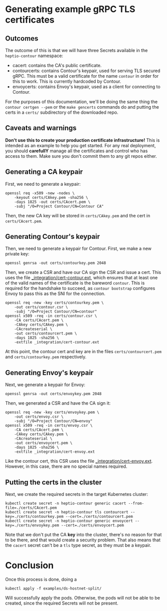 # Generating example gRPC TLS certificates

## Outcomes

The outcome of this is that we will have three Secrets available in the `heptio-contour` namespace:
- cacert: contains the CA's public certificate.
- contourcerts: contains Contour's keypair, used for serving TLS secured gRPC. This must be a valid certificate for the name `contour` in order for this to work. This is currently hardcoded by Contour.
- envoycerts: contains Envoy's keypair, used as a client for connecting to Contour.

For the purposes of this documentation, we'll be doing the same thing the `contour certgen --pem` or the `make gencerts` commands do and putting the certs in a `certs/` subdirectory of the downloaded repo.

## Caveats and warnings

**Don't use this to create your production certificate infrastructure!**
This is intended as an example to help you get started. For any real deployment, you should **carefullY** manage all the certificates and control who has access to them. Make sure you don't commit them to any git repos either.

## Generating a CA keypair

First, we need to generate a keypair:
```
openssl req -x509 -new -nodes \
    -keyout certs/CAkey.pem -sha256 \
    -days 1825 -out certs/CAcert.pem \
    -subj "/O=Project Contour/CN=Contour CA"
```

Then, the new CA key will be stored in `certs/CAkey.pem` and the cert in `certs/CAcert.pem`.

## Generating Contour's keypair

Then, we need to generate a keypair for Contour. First, we make a new private key:
```
openssl genrsa -out certs/contourkey.pem 2048
```

Then, we create a CSR and have our CA sign the CSR and issue a cert. This uses the file [_integration/cert-contour.ext](./_integration/cert-contour.ext), which ensures that at least one of the valid names of the certificate is the bareword `contour`. This is required for the handshake to succeed, as `contour bootstrap` configures Envoy to pass this as the SNI for the connection.

```
openssl req -new -key certs/contourkey.pem \
	-out certs/contour.csr \
	-subj "/O=Project Contour/CN=contour"
openssl x509 -req -in certs/contour.csr \
    -CA certs/CAcert.pem \
    -CAkey certs/CAkey.pem \
    -CAcreateserial \
    -out certs/contourcert.pem \
    -days 1825 -sha256 \
    -extfile _integration/cert-contour.ext
```

At this point, the contour cert and key are in the files `certs/contourcert.pem` and `certs/contourkey.pem` respectively.

## Generating Envoy's keypair

Next, we generate a keypair for Envoy:
```
openssl genrsa -out certs/envoykey.pem 2048
```

Then, we generated a CSR and have the CA sign it:
```
openssl req -new -key certs/envoykey.pem \
	-out certs/envoy.csr \
	-subj "/O=Project Contour/CN=envoy"
openssl x509 -req -in certs/envoy.csr \
    -CA certs/CAcert.pem \
    -CAkey certs/CAkey.pem \
    -CAcreateserial \
    -out certs/envoycert.pem \
    -days 1825 -sha256 \
    -extfile _integration/cert-envoy.ext
```

Like the contour cert, this CSR uses the file [_integration/cert-envoy.ext](./_integration/cert-envoy.ext). However, in this case, there are no special names required.

## Putting the certs in the cluster

Next, we create the required secrets in the target Kubernetes cluster:

```
kubectl create secret -n heptio-contour generic cacert --from-file=./certs/CAcert.pem
kubectl create secret -n heptio-contour tls contourcert --key=./certs/contourkey.pem --cert=./certs/contourcert.pem
kubectl create secret -n heptio-contour generic envoycert --key=./certs/envoykey.pem --cert=./certs/envoycert.pem
```

Note that we don't put the CA **key** into the cluster, there's no reason for that to be there, and that would create a security problem. That also means that the `cacert` secret can't be a `tls` type secret, as they must be a keypair.

# Conclusion

Once this process is done, doing a 
```
kubectl apply -f examples/ds-hostnet-split/
```

Will successfully apply the pods. Otherwise, the pods will not be able to be created, since the required Secrets will not be present.